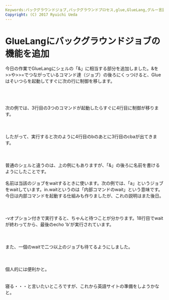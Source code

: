 ```yaml
---
Keywords:バックグラウンドジョブ,バックグラウンドプロセス,glue,GlueLang,グルー言語を作る
Copyright: (C) 2017 Ryuichi Ueda
---
```


# GlueLangにバックグラウンドジョブの機能を追加
今日の作業でGlueLangにシェルの「&」に相当する部分を追加しました。&を>>や>>=でつながっているコマンド達（ジョブ）の後ろにくっつけると、Glueはそいつらを起動してすぐに次の行に制御を移します。<br />
<br />
<!--more--><br />
<br />
次の例では、3行目の3つのコマンドが起動したらすぐに4行目に制御が移ります。<br />
<br />
<script src="https://gist.github.com/ryuichiueda/7948f1df952cd12b3be0.js"></script><br />
<br />
したがって、実行すると次のように4行目のbのあとに3行目のcbaが出てきます。<br />
<br />
<script src="https://gist.github.com/ryuichiueda/e5d97e9df0ad12354444.js"></script><br />
<br />
普通のシェルと違うのは、上の例にもありますが、「&」の後ろに名前を書けるようにしたことです。<br />
<br />
名前は当該のジョブをwaitするときに使います。次の例では、「a」というジョブをwaitしています。in.waitというのは「内部コマンドのwait」という意味です。今日は内部コマンドを起動する仕組みも作りましたが、これの説明はまた後日。<br />
<br />
<script src="https://gist.github.com/ryuichiueda/b09ea22bbc66982baf0f.js"></script><br />
<br />
-vオプション付きで実行すると、ちゃんと待つことが分かります。18行目でwaitが終わってから、最後のecho 'b'が実行されています。<br />
<br />
<script src="https://gist.github.com/ryuichiueda/f6cfc2bdf9e8d31dc7f0.js"></script><br />
<br />
また、一個のwaitで二つ以上のジョブも待てるようにしました。<br />
<br />
<script src="https://gist.github.com/ryuichiueda/8342a14f3153e333aad0.js"></script><br />
<br />
個人的には便利かと。<br />
<br />
<br />
寝る・・・と言いたいところですが、これから英語サイトの準備をしようかなと。
